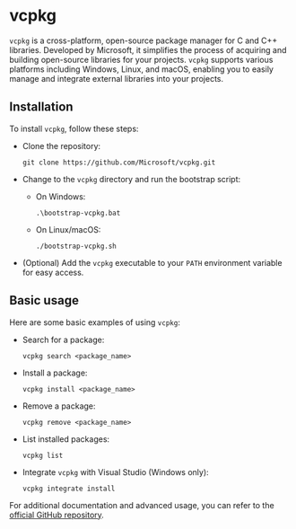 # vcpkg

`vcpkg` is a cross-platform, open-source package manager for C and C++ libraries. Developed by Microsoft, it simplifies the process of acquiring and building open-source libraries for your projects. `vcpkg` supports various platforms including Windows, Linux, and macOS, enabling you to easily manage and integrate external libraries into your projects.

## Installation

To install `vcpkg`, follow these steps:

- Clone the repository:

   ```
   git clone https://github.com/Microsoft/vcpkg.git
   ```

- Change to the `vcpkg` directory and run the bootstrap script:

   - On Windows:
     
     ```
     .\bootstrap-vcpkg.bat
     ```

   - On Linux/macOS:

     ```
     ./bootstrap-vcpkg.sh
     ```

- (Optional) Add the `vcpkg` executable to your `PATH` environment variable for easy access.

## Basic usage

Here are some basic examples of using `vcpkg`:

- Search for a package:

  ```
  vcpkg search <package_name>
  ```

- Install a package:

  ```
  vcpkg install <package_name>
  ```

- Remove a package:

  ```
  vcpkg remove <package_name>
  ```

- List installed packages:

  ```
  vcpkg list
  ```

- Integrate `vcpkg` with Visual Studio (Windows only):

  ```
  vcpkg integrate install
  ```

For additional documentation and advanced usage, you can refer to the [official GitHub repository](https://github.com/microsoft/vcpkg).
